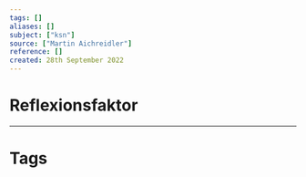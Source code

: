 ```yaml
---
tags: []
aliases: []
subject: ["ksn"]
source: ["Martin Aichreidler"]
reference: []
created: 28th September 2022
---
```


# Reflexionsfaktor


---
# Tags